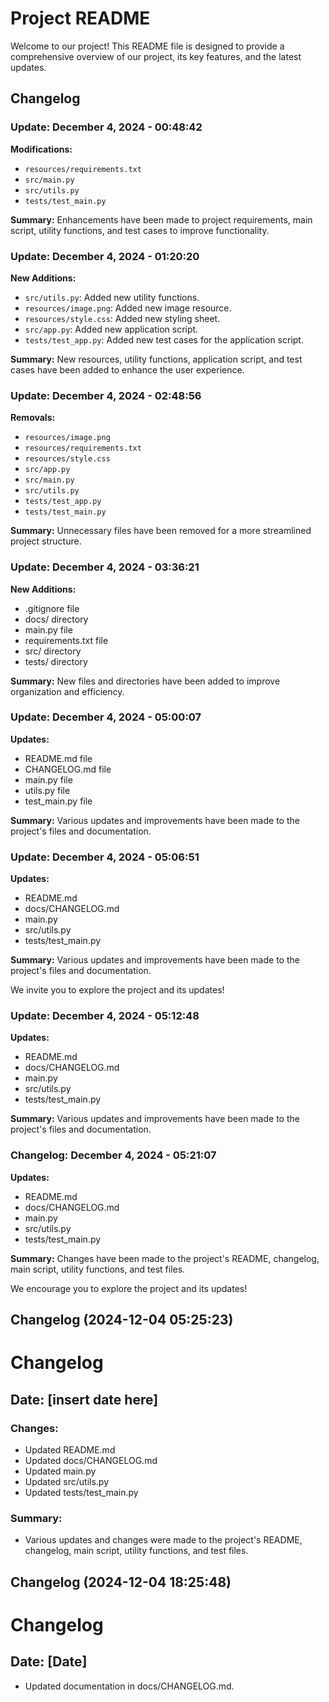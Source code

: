 # Project README

Welcome to our project! This README file is designed to provide a comprehensive overview of our project, its key features, and the latest updates.

## Changelog

### Update: December 4, 2024 - 00:48:42

**Modifications:**

- `resources/requirements.txt`
- `src/main.py`
- `src/utils.py`
- `tests/test_main.py`

**Summary:** 
Enhancements have been made to project requirements, main script, utility functions, and test cases to improve functionality.

### Update: December 4, 2024 - 01:20:20

**New Additions:**

- `src/utils.py`: Added new utility functions.
- `resources/image.png`: Added new image resource.
- `resources/style.css`: Added new styling sheet.
- `src/app.py`: Added new application script.
- `tests/test_app.py`: Added new test cases for the application script.

**Summary:**
New resources, utility functions, application script, and test cases have been added to enhance the user experience.

### Update: December 4, 2024 - 02:48:56

**Removals:**

- `resources/image.png`
- `resources/requirements.txt`
- `resources/style.css`
- `src/app.py`
- `src/main.py`
- `src/utils.py`
- `tests/test_app.py`
- `tests/test_main.py`

**Summary:**
Unnecessary files have been removed for a more streamlined project structure.

### Update: December 4, 2024 - 03:36:21

**New Additions:**

- .gitignore file
- docs/ directory
- main.py file
- requirements.txt file
- src/ directory
- tests/ directory

**Summary:**
New files and directories have been added to improve organization and efficiency.

### Update: December 4, 2024 - 05:00:07

**Updates:**

- README.md file
- CHANGELOG.md file
- main.py file
- utils.py file
- test_main.py file

**Summary:**
Various updates and improvements have been made to the project's files and documentation.

### Update: December 4, 2024 - 05:06:51

**Updates:**

- README.md
- docs/CHANGELOG.md
- main.py
- src/utils.py
- tests/test_main.py

**Summary:**
Various updates and improvements have been made to the project's files and documentation.

We invite you to explore the project and its updates!

### Update: December 4, 2024 - 05:12:48

**Updates:**

- README.md
- docs/CHANGELOG.md
- main.py
- src/utils.py
- tests/test_main.py

**Summary:**
Various updates and improvements have been made to the project's files and documentation.

### Changelog: December 4, 2024 - 05:21:07

**Updates:**

- README.md
- docs/CHANGELOG.md
- main.py
- src/utils.py
- tests/test_main.py

**Summary:**
Changes have been made to the project's README, changelog, main script, utility functions, and test files.

We encourage you to explore the project and its updates!
## Changelog (2024-12-04 05:25:23)
# Changelog

## Date: [insert date here]

### Changes:
- Updated README.md
- Updated docs/CHANGELOG.md
- Updated main.py
- Updated src/utils.py
- Updated tests/test_main.py

### Summary:
- Various updates and changes were made to the project's README, changelog, main script, utility functions, and test files.
## Changelog (2024-12-04 18:25:48)
# Changelog

## Date: [Date]

- Updated documentation in docs/CHANGELOG.md.